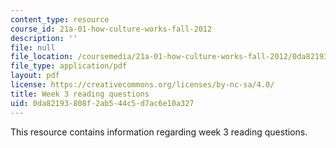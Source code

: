 ```yaml
---
content_type: resource
course_id: 21a-01-how-culture-works-fall-2012
description: ''
file: null
file_location: /coursemedia/21a-01-how-culture-works-fall-2012/0da82193808f2ab544c5d7ac6e10a327_MIT21A_01F12_Wk_3_read_que.pdf
file_type: application/pdf
layout: pdf
license: https://creativecommons.org/licenses/by-nc-sa/4.0/
title: Week 3 reading questions
uid: 0da82193-808f-2ab5-44c5-d7ac6e10a327
---
```

This resource contains information regarding week 3 reading questions.